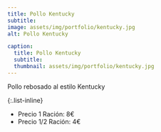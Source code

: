 ```yaml
---
title: Pollo Kentucky
subtitle:
image: assets/img/portfolio/kentucky.jpg
alt: Pollo Kentucky

caption:
  title: Pollo Kentucky
  subtitle: 
  thumbnail: assets/img/portfolio/kentucky.jpg
---
```

Pollo rebosado al estilo Kentucky

{:.list-inline}
- Precio 1 Ración: 8€
- Precio 1/2 Ración: 4€ 

